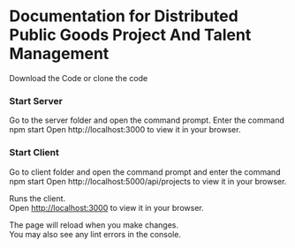 # Documentation for Distributed Public Goods Project And Talent Management
  Download the Code or clone the code

### Start Server
  Go to the server folder and open the command prompt. Enter the command npm start
  Open http://localhost:3000 to view it in your browser.

### Start Client

  Go to client folder and open the command prompt and enter the command npm start
Open http://localhost:5000/api/projects to view it in your browser.

Runs the client.\
Open [http://localhost:3000](http://localhost:3000) to view it in your browser.

The page will reload when you make changes.\
You may also see any lint errors in the console.
